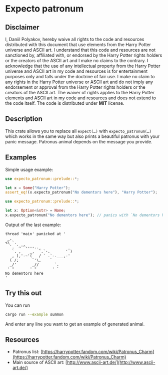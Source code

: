 # Expecto patronum

## Disclaimer

I, Daniil Polyakov, hereby waive all rights to the code and resources distributed with this document that use elements from the Harry Potter universe and ASCII art. I understand that this code and resources are not sanctioned by, affiliated with, or endorsed by the Harry Potter rights holders or the creators of the ASCII art and I make no claims to the contrary. I acknowledge that the use of any intellectual property from the Harry Potter universe and ASCII art in my code and resources is for entertainment purposes only and falls under the doctrine of fair use. I make no claim to any rights in the Harry Potter universe or ASCII art and do not imply any endorsement or approval from the Harry Potter rights holders or the creators of the ASCII art. The waiver of rights applies to the Harry Potter elements and ASCII art in my code and resources and does not extend to the code itself. The code is distributed under **MIT** license.

## Description

This crate allows you to replace all `expect(…)` with `expecto_patronum(…)` which works in the same way but also prints a beautiful patronus with your panic message. Patronus animal depends on the message you provide.

## Examples

Simple usage example:

```rust
use expecto_patronum::prelude::*;

let x = Some("Harry Potter");
assert_eq!(x.expecto_patronum("No dementors here"), "Harry Potter");
```

```rust
use expecto_patronum::prelude::*;

let x: Option<&str> = None;
x.expecto_patronum("No dementors here"); // panics with `No dementors here` and casts a patronus
```

Output of the last example:

```
thread 'main' panicked at '
 _,
<\ `.
  `. `~'^----.._            _
   `. ,    _,  `.`-.       ' )
   , ),'-~'(   / ` .`-.___,-'
  ( /;      `'\,    `
  _/'       _//       `.
 ' "       ' "       ' `
No dementors here
'
```

## Try this out

You can run

```bash
cargo run --example summon
```

And enter any line you want to get an example of generated animal.

## Resources

- Patronus list: [https://harrypotter.fandom.com/wiki/Patronus_Charm](https://harrypotter.fandom.com/wiki/Patronus_Charm)
- Main source of ASCII art: [http://www.ascii-art.de/](http://www.ascii-art.de/)
